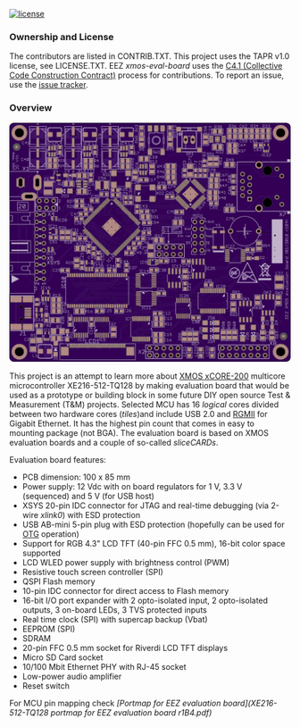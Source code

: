 [![license](https://img.shields.io/github/license/eez-open/xmos-eval-board.svg)](https://github.com/eez-open/xmos-eval-board/blob/master/LICENSE.TXT)

### Ownership and License

The contributors are listed in CONTRIB.TXT. This project uses the TAPR v1.0 license, see LICENSE.TXT.
EEZ _xmos-eval-board_ uses the [C4.1 (Collective Code Construction Contract)](http://rfc.zeromq.org/spec:22) process for contributions.
To report an issue, use the [issue tracker](https://github.com/eez-open/xmos-eval-board/issues).

### Overview

![PCB preview](EEZ_XMOS_eval_preview.png)

This project is an attempt to learn more about [XMOS xCORE-200](http://www.xmos.com/products/silicon/xcore-200) multicore microcontroller XE216-512-TQ128 by making evaluation board that would be used as a prototype or building block in some future DIY open source Test & Measurement (T&M) projects.
Selected MCU has 16 _logical_ cores divided between two hardware cores (_tiles_)and include USB 2.0 and [RGMII](https://en.wikipedia.org/wiki/Media-independent_interface) for Gigabit Ethernet. It has the highest pin count that comes in easy to mounting package (not BGA).
The evaluation board is based on XMOS evaluation boards and a couple of so-called _sliceCARDs_.

Evaluation board features:

- PCB dimension: 100 x 85 mm
- Power supply: 12 Vdc with on board regulators for 1 V, 3.3 V (sequenced) and 5 V (for USB host)
- XSYS 20-pin IDC connector for JTAG and real-time debugging (via 2-wire _xlink0_) with ESD protection
- USB AB-mini 5-pin plug with ESD protection (hopefully can be used for [OTG](https://en.wikipedia.org/wiki/USB_On-The-Go) operation)
- Support for RGB 4.3" LCD TFT (40-pin FFC 0.5 mm), 16-bit color space supported
- LCD WLED power supply with brightness control (PWM)
- Resistive touch screen controller (SPI)
- QSPI Flash memory
- 10-pin IDC connector for direct access to Flash memory
- 16-bit I/O port expander with 2 opto-isolated input, 2 opto-isolated outputs, 3 on-board LEDs, 3 TVS protected inputs
- Real time clock (SPI) with supercap backup (Vbat)
- EEPROM (SPI)
- SDRAM
- 20-pin FFC 0.5 mm socket for Riverdi LCD TFT displays
- Micro SD Card socket
- 10/100 Mbit Ethernet PHY with RJ-45 socket
- Low-power audio amplifier
- Reset switch

For MCU pin mapping check _[Portmap for EEZ evaluation board](XE216-512-TQ128 portmap for EEZ evaluation board r1B4.pdf)_






